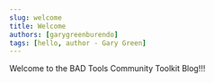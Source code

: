 ```yaml
---
slug: welcome
title: Welcome
authors: [garygreenburendo]
tags: [hello, author - Gary Green]
---
```


Welcome to the BAD Tools Community Toolkit Blog!!!